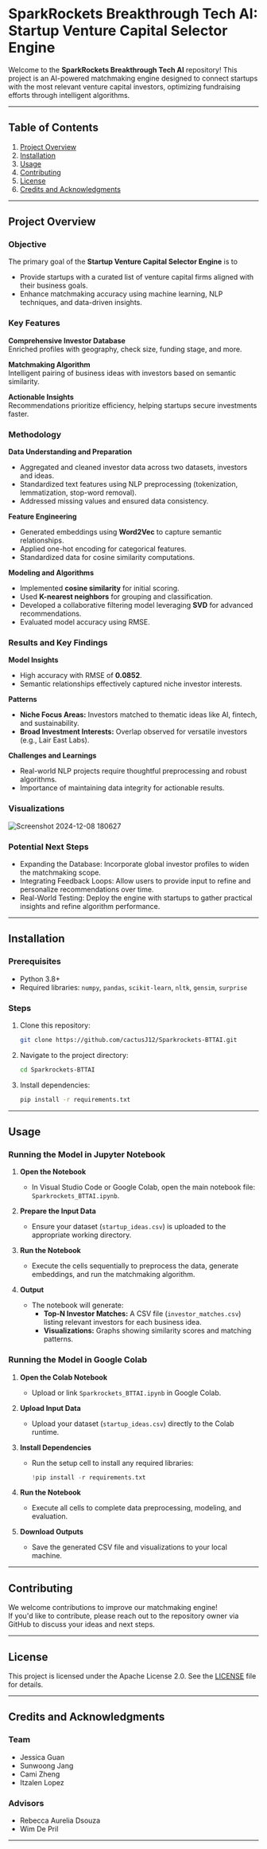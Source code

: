 # SparkRockets Breakthrough Tech AI: Startup Venture Capital Selector Engine

Welcome to the **SparkRockets Breakthrough Tech AI** repository! This project is an AI-powered matchmaking engine designed to connect startups with the most relevant venture capital investors, optimizing fundraising efforts through intelligent algorithms.

----------

## **Table of Contents**

1.  [Project Overview](#project-overview)
2.  [Installation](#installation)
3.  [Usage](#usage)
4.  [Contributing](#contributing)
5.  [License](#license)
6.  [Credits and Acknowledgments](#credits-and-acknowledgments)

----------

## **Project Overview**

### **Objective**

The primary goal of the **Startup Venture Capital Selector Engine** is to
-   Provide startups with a curated list of venture capital firms aligned with their business goals.
-   Enhance matchmaking accuracy using machine learning, NLP techniques, and data-driven insights.

### **Key Features**

**Comprehensive Investor Database**  
    Enriched profiles with geography, check size, funding stage, and more.
    
**Matchmaking Algorithm**  
    Intelligent pairing of business ideas with investors based on semantic similarity.
    
**Actionable Insights**  
    Recommendations prioritize efficiency, helping startups secure investments faster.

### **Methodology**

**Data Understanding and Preparation**
-   Aggregated and cleaned investor data across two datasets, investors and ideas.
-   Standardized text features using NLP preprocessing (tokenization, lemmatization, stop-word removal).
-   Addressed missing values and ensured data consistency.

**Feature Engineering**
-   Generated embeddings using **Word2Vec** to capture semantic relationships.
-   Applied one-hot encoding for categorical features.
-   Standardized data for cosine similarity computations.

**Modeling and Algorithms**
-   Implemented **cosine similarity** for initial scoring.
-   Used **K-nearest neighbors** for grouping and classification.
-   Developed a collaborative filtering model leveraging **SVD** for advanced recommendations.
-   Evaluated model accuracy using RMSE.

### **Results and Key Findings**

**Model Insights**
-   High accuracy with RMSE of **0.0852**.
-   Semantic relationships effectively captured niche investor interests.

**Patterns**
-   **Niche Focus Areas:** Investors matched to thematic ideas like AI, fintech, and sustainability.
-   **Broad Investment Interests:** Overlap observed for versatile investors (e.g., Lair East Labs).

**Challenges and Learnings**
-   Real-world NLP projects require thoughtful preprocessing and robust algorithms.
-   Importance of maintaining data integrity for actionable results.

### **Visualizations**

![Screenshot 2024-12-08 180627](https://github.com/user-attachments/assets/df873b68-09fc-40ce-bc49-d210dc2afd7e)

### **Potential Next Steps**
- Expanding the Database: Incorporate global investor profiles to widen the matchmaking scope.
- Integrating Feedback Loops: Allow users to provide input to refine and personalize recommendations over time.
- Real-World Testing: Deploy the engine with startups to gather practical insights and refine algorithm performance.

----------

## **Installation**

### Prerequisites

-   Python 3.8+
-   Required libraries: `numpy`, `pandas`, `scikit-learn`, `nltk`, `gensim`, `surprise`

### Steps

1.  Clone this repository:
    
    ```bash
    git clone https://github.com/cactusJ12/Sparkrockets-BTTAI.git
    
    ```
    
2.  Navigate to the project directory:
    
    ```bash
    cd Sparkrockets-BTTAI
    
    ```
    
3.  Install dependencies:
    
    ```bash
    pip install -r requirements.txt
    
    ```

----------

## **Usage**

### Running the Model in Jupyter Notebook

1.  **Open the Notebook**
    
    -   In Visual Studio Code or Google Colab, open the main notebook file: `Sparkrockets_BTTAI.ipynb`.
2.  **Prepare the Input Data**
    
    -   Ensure your dataset (`startup_ideas.csv`) is uploaded to the appropriate working directory.
3.  **Run the Notebook**
    
    -   Execute the cells sequentially to preprocess the data, generate embeddings, and run the matchmaking algorithm.
4.  **Output**
    
    -   The notebook will generate:
        -   **Top-N Investor Matches:** A CSV file (`investor_matches.csv`) listing relevant investors for each business idea.
        -   **Visualizations:** Graphs showing similarity scores and matching patterns.

### Running the Model in Google Colab

1.  **Open the Colab Notebook**
    
    -   Upload or link `Sparkrockets_BTTAI.ipynb` in Google Colab.
2.  **Upload Input Data**
    
    -   Upload your dataset (`startup_ideas.csv`) directly to the Colab runtime.
3.  **Install Dependencies**
    
    -   Run the setup cell to install any required libraries:
        
        ```python
        !pip install -r requirements.txt
        
        ```
        
4.  **Run the Notebook**
    
    -   Execute all cells to complete data preprocessing, modeling, and evaluation.
5.  **Download Outputs**
    
    -   Save the generated CSV file and visualizations to your local machine.

----------

## **Contributing**

We welcome contributions to improve our matchmaking engine!  
If you'd like to contribute, please reach out to the repository owner via GitHub to discuss your ideas and next steps.

----------

## **License**

This project is licensed under the Apache License 2.0. See the [LICENSE](https://chatgpt.com/c/LICENSE) file for details.

----------

## **Credits and Acknowledgments**

### **Team**

-   Jessica Guan
-   Sunwoong Jang
-   Cami Zheng
-   Itzalen Lopez

### **Advisors**

-   Rebecca Aurelia Dsouza
-   Wim De Pril

----------
